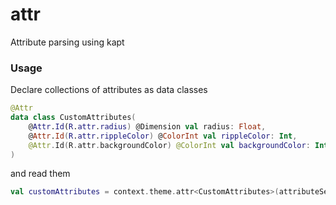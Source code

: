 # attr
Attribute parsing using kapt


### Usage


Declare collections of attributes as data classes
```kotlin
@Attr
data class CustomAttributes(
    @Attr.Id(R.attr.radius) @Dimension val radius: Float,
    @Attr.Id(R.attr.rippleColor) @ColorInt val rippleColor: Int,
    @Attr.Id(R.attr.backgroundColor) @ColorInt val backgroundColor: Int
)
```


and read them

```kotlin
val customAttributes = context.theme.attr<CustomAttributes>(attributeSet)
```

